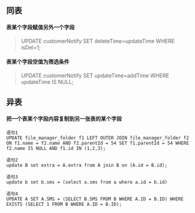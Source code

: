 ## 同表

#### 表某个字段赋值另外一个字段

>   UPDATE customerNotify SET deleteTime=updateTime WHERE isDel=1;

#### 表某个字段空值为筛选条件

>  UPDATE customerNotify SET updateTime=addTime WHERE updateTime IS NULL;


## 异表

#### 把一个表某个字段内容复制到另一张表的某个字段

```
语句1
UPDATE file_manager_folder f1 LEFT OUTER JOIN file_manager_folder f2 ON f1.name = f2.name AND f2.parentId = 54 SET f1.parentId = 54 WHERE f2.name IS NULL AND f1.id IN (1,2,3);

语句2
update B set extra = A.extra from A join B on (A.id = B.id);

语句3
update b set b.sms = (select a.sms from a where a.id = b.id)

语句4
UPDATE A SET A.SMS = (SELECT B.SMS FROM B WHERE A.ID = B.ID) WHERE EXISTS (SELECT 1 FROM B WHERE A.ID = B.ID);
```


